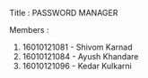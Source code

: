Title :
PASSWORD MANAGER

Members :
1) 16010121081 - Shivom Karnad
2) 16010121084 - Ayush Khandare
3) 16010121096 - Kedar Kulkarni
